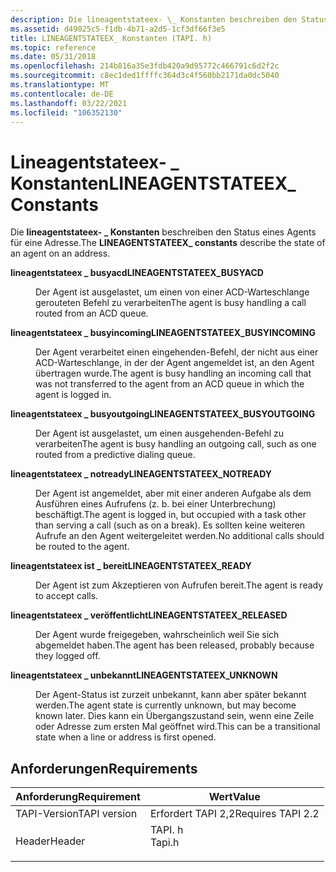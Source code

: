 ```yaml
---
description: Die lineagentstateex- \_ Konstanten beschreiben den Status eines Agents für eine Adresse.
ms.assetid: d49025c5-f1db-4b71-a2d5-1cf3df66f3e5
title: LINEAGENTSTATEEX_ Konstanten (TAPI. h)
ms.topic: reference
ms.date: 05/31/2018
ms.openlocfilehash: 214b816a35e3fdb420a9d95772c466791c6d2f2c
ms.sourcegitcommit: c8ec1ded1ffffc364d3c4f560bb2171da0dc5040
ms.translationtype: MT
ms.contentlocale: de-DE
ms.lasthandoff: 03/22/2021
ms.locfileid: "106352130"
---
```

# <a name="lineagentstateex_-constants"></a><span data-ttu-id="9dbc5-103">Lineagentstateex- \_ Konstanten</span><span class="sxs-lookup"><span data-stu-id="9dbc5-103">LINEAGENTSTATEEX\_ Constants</span></span>

<span data-ttu-id="9dbc5-104">Die **lineagentstateex- \_ Konstanten** beschreiben den Status eines Agents für eine Adresse.</span><span class="sxs-lookup"><span data-stu-id="9dbc5-104">The **LINEAGENTSTATEEX\_ constants** describe the state of an agent on an address.</span></span>

<dl> <dt>

<span data-ttu-id="9dbc5-105"><span id="LINEAGENTSTATEEX_BUSYACD"></span><span id="lineagentstateex_busyacd"></span>**lineagentstateex \_ busyacd**</span><span class="sxs-lookup"><span data-stu-id="9dbc5-105"><span id="LINEAGENTSTATEEX_BUSYACD"></span><span id="lineagentstateex_busyacd"></span>**LINEAGENTSTATEEX\_BUSYACD**</span></span>
</dt> <dd> <dl> <dt>



<span data-ttu-id="9dbc5-106">Der Agent ist ausgelastet, um einen von einer ACD-Warteschlange gerouteten Befehl zu verarbeiten</span><span class="sxs-lookup"><span data-stu-id="9dbc5-106">The agent is busy handling a call routed from an ACD queue.</span></span>


</dt> </dl> </dd> <dt>

<span data-ttu-id="9dbc5-107"><span id="LINEAGENTSTATEEX_BUSYINCOMING"></span><span id="lineagentstateex_busyincoming"></span>**lineagentstateex \_ busyincoming**</span><span class="sxs-lookup"><span data-stu-id="9dbc5-107"><span id="LINEAGENTSTATEEX_BUSYINCOMING"></span><span id="lineagentstateex_busyincoming"></span>**LINEAGENTSTATEEX\_BUSYINCOMING**</span></span>
</dt> <dd> <dl> <dt>



<span data-ttu-id="9dbc5-108">Der Agent verarbeitet einen eingehenden-Befehl, der nicht aus einer ACD-Warteschlange, in der der Agent angemeldet ist, an den Agent übertragen wurde.</span><span class="sxs-lookup"><span data-stu-id="9dbc5-108">The agent is busy handling an incoming call that was not transferred to the agent from an ACD queue in which the agent is logged in.</span></span>


</dt> </dl> </dd> <dt>

<span data-ttu-id="9dbc5-109"><span id="LINEAGENTSTATEEX_BUSYOUTGOING"></span><span id="lineagentstateex_busyoutgoing"></span>**lineagentstateex \_ busyoutgoing**</span><span class="sxs-lookup"><span data-stu-id="9dbc5-109"><span id="LINEAGENTSTATEEX_BUSYOUTGOING"></span><span id="lineagentstateex_busyoutgoing"></span>**LINEAGENTSTATEEX\_BUSYOUTGOING**</span></span>
</dt> <dd> <dl> <dt>



<span data-ttu-id="9dbc5-110">Der Agent ist ausgelastet, um einen ausgehenden-Befehl zu verarbeiten</span><span class="sxs-lookup"><span data-stu-id="9dbc5-110">The agent is busy handling an outgoing call, such as one routed from a predictive dialing queue.</span></span>


</dt> </dl> </dd> <dt>

<span data-ttu-id="9dbc5-111"><span id="LINEAGENTSTATEEX_NOTREADY"></span><span id="lineagentstateex_notready"></span>**lineagentstateex \_ notready**</span><span class="sxs-lookup"><span data-stu-id="9dbc5-111"><span id="LINEAGENTSTATEEX_NOTREADY"></span><span id="lineagentstateex_notready"></span>**LINEAGENTSTATEEX\_NOTREADY**</span></span>
</dt> <dd> <dl> <dt>



<span data-ttu-id="9dbc5-112">Der Agent ist angemeldet, aber mit einer anderen Aufgabe als dem Ausführen eines Aufrufens (z. b. bei einer Unterbrechung) beschäftigt.</span><span class="sxs-lookup"><span data-stu-id="9dbc5-112">The agent is logged in, but occupied with a task other than serving a call (such as on a break).</span></span> <span data-ttu-id="9dbc5-113">Es sollten keine weiteren Aufrufe an den Agent weitergeleitet werden.</span><span class="sxs-lookup"><span data-stu-id="9dbc5-113">No additional calls should be routed to the agent.</span></span>


</dt> </dl> </dd> <dt>

<span data-ttu-id="9dbc5-114"><span id="LINEAGENTSTATEEX_READY"></span><span id="lineagentstateex_ready"></span>**lineagentstateex ist \_ bereit**</span><span class="sxs-lookup"><span data-stu-id="9dbc5-114"><span id="LINEAGENTSTATEEX_READY"></span><span id="lineagentstateex_ready"></span>**LINEAGENTSTATEEX\_READY**</span></span>
</dt> <dd> <dl> <dt>



<span data-ttu-id="9dbc5-115">Der Agent ist zum Akzeptieren von Aufrufen bereit.</span><span class="sxs-lookup"><span data-stu-id="9dbc5-115">The agent is ready to accept calls.</span></span>


</dt> </dl> </dd> <dt>

<span data-ttu-id="9dbc5-116"><span id="LINEAGENTSTATEEX_RELEASED"></span><span id="lineagentstateex_released"></span>**lineagentstateex \_ veröffentlicht**</span><span class="sxs-lookup"><span data-stu-id="9dbc5-116"><span id="LINEAGENTSTATEEX_RELEASED"></span><span id="lineagentstateex_released"></span>**LINEAGENTSTATEEX\_RELEASED**</span></span>
</dt> <dd> <dl> <dt>



<span data-ttu-id="9dbc5-117">Der Agent wurde freigegeben, wahrscheinlich weil Sie sich abgemeldet haben.</span><span class="sxs-lookup"><span data-stu-id="9dbc5-117">The agent has been released, probably because they logged off.</span></span>


</dt> </dl> </dd> <dt>

<span data-ttu-id="9dbc5-118"><span id="LINEAGENTSTATEEX_UNKNOWN"></span><span id="lineagentstateex_unknown"></span>**lineagentstateex \_ unbekannt**</span><span class="sxs-lookup"><span data-stu-id="9dbc5-118"><span id="LINEAGENTSTATEEX_UNKNOWN"></span><span id="lineagentstateex_unknown"></span>**LINEAGENTSTATEEX\_UNKNOWN**</span></span>
</dt> <dd> <dl> <dt>



<span data-ttu-id="9dbc5-119">Der Agent-Status ist zurzeit unbekannt, kann aber später bekannt werden.</span><span class="sxs-lookup"><span data-stu-id="9dbc5-119">The agent state is currently unknown, but may become known later.</span></span> <span data-ttu-id="9dbc5-120">Dies kann ein Übergangszustand sein, wenn eine Zeile oder Adresse zum ersten Mal geöffnet wird.</span><span class="sxs-lookup"><span data-stu-id="9dbc5-120">This can be a transitional state when a line or address is first opened.</span></span>


</dt> </dl> </dd> </dl>

## <a name="requirements"></a><span data-ttu-id="9dbc5-121">Anforderungen</span><span class="sxs-lookup"><span data-stu-id="9dbc5-121">Requirements</span></span>



| <span data-ttu-id="9dbc5-122">Anforderung</span><span class="sxs-lookup"><span data-stu-id="9dbc5-122">Requirement</span></span> | <span data-ttu-id="9dbc5-123">Wert</span><span class="sxs-lookup"><span data-stu-id="9dbc5-123">Value</span></span> |
|-------------------------|-----------------------------------------------------------------------------------|
| <span data-ttu-id="9dbc5-124">TAPI-Version</span><span class="sxs-lookup"><span data-stu-id="9dbc5-124">TAPI version</span></span><br/> | <span data-ttu-id="9dbc5-125">Erfordert TAPI 2,2</span><span class="sxs-lookup"><span data-stu-id="9dbc5-125">Requires TAPI 2.2</span></span><br/>                                                      |
| <span data-ttu-id="9dbc5-126">Header</span><span class="sxs-lookup"><span data-stu-id="9dbc5-126">Header</span></span><br/>       | <dl> <span data-ttu-id="9dbc5-127"><dt>TAPI. h</dt></span><span class="sxs-lookup"><span data-stu-id="9dbc5-127"><dt>Tapi.h</dt></span></span> </dl> |



 

 




